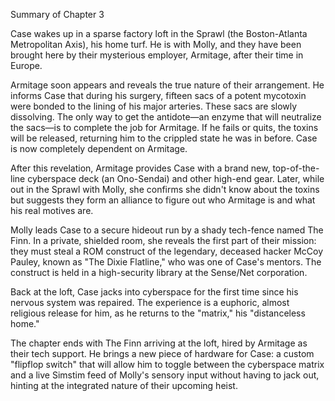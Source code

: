 Summary of Chapter 3

Case wakes up in a sparse factory loft in the Sprawl (the Boston-Atlanta Metropolitan Axis), his home turf. He is with Molly, and they have been brought here by their mysterious employer, Armitage, after their time in Europe.

Armitage soon appears and reveals the true nature of their arrangement. He informs Case that during his surgery, fifteen sacs of a potent mycotoxin were bonded to the lining of his major arteries. These sacs are slowly dissolving. The only way to get the antidote—an enzyme that will neutralize the sacs—is to complete the job for Armitage. If he fails or quits, the toxins will be released, returning him to the crippled state he was in before. Case is now completely dependent on Armitage.

After this revelation, Armitage provides Case with a brand new, top-of-the-line cyberspace deck (an Ono-Sendai) and other high-end gear. Later, while out in the Sprawl with Molly, she confirms she didn't know about the toxins but suggests they form an alliance to figure out who Armitage is and what his real motives are.

Molly leads Case to a secure hideout run by a shady tech-fence named The Finn. In a private, shielded room, she reveals the first part of their mission: they must steal a ROM construct of the legendary, deceased hacker McCoy Pauley, known as "The Dixie Flatline," who was one of Case's mentors. The construct is held in a high-security library at the Sense/Net corporation.

Back at the loft, Case jacks into cyberspace for the first time since his nervous system was repaired. The experience is a euphoric, almost religious release for him, as he returns to the "matrix," his "distanceless home."

The chapter ends with The Finn arriving at the loft, hired by Armitage as their tech support. He brings a new piece of hardware for Case: a custom "flipflop switch" that will allow him to toggle between the cyberspace matrix and a live Simstim feed of Molly's sensory input without having to jack out, hinting at the integrated nature of their upcoming heist.